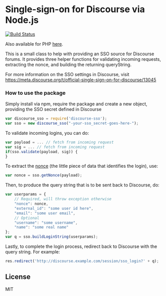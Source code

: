# Single-sign-on for Discourse via Node.js
[![Build Status](https://travis-ci.org/ArmedGuy/discourse_sso_node.png?branch=master)](https://travis-ci.org/ArmedGuy/discourse_sso_node)

Also available for PHP [here](https://github.com/cviebrock/discourse-php).

This is a small class to help with providing an SSO source for Discourse forums.
It provides three helper functions for validating incoming requests, extracting the nonce, and building the returning queryString.

For more information on the SSO settings in Discourse, visit <https://meta.discourse.org/t/official-single-sign-on-for-discourse/13045>

### How to use the package


Simply install via npm, require the package and create a new object, providing the SSO secret defined in Discourse
```javascript
var discourse_sso = require('discourse-sso');
var sso = new discourse_sso("-your-sso_secret-goes-here-");
```


To validate incoming logins, you can do:
```javascript
var payload = ... // fetch from incoming request
var sig = ... // fetch from incoming request
if(sso.validate(payload, sig)) {
}
```


To extract the [nonce](https://en.wikipedia.org/wiki/Cryptographic_nonce) (the little piece of data that identifies the login), use:
```javascript
var nonce = sso.getNonce(payload);
```


Then, to produce the query string that is to be sent back to Discourse, do:
```javascript
var userparams = {
	// Required, will throw exception otherwise
	"nonce": nonce,
	"external_id": "some user id here",
	"email": "some user email",
	// Optional
	"username": "some username",
	"name": "some real name"
};
var q = sso.buildLoginString(userparams);
```

Lastly, to complete the login process, redirect back to Discourse with the query string. For example:
```javascript
res.redirect('http://discourse.example.com/session/sso_login?' + q);
```

## License

MIT
